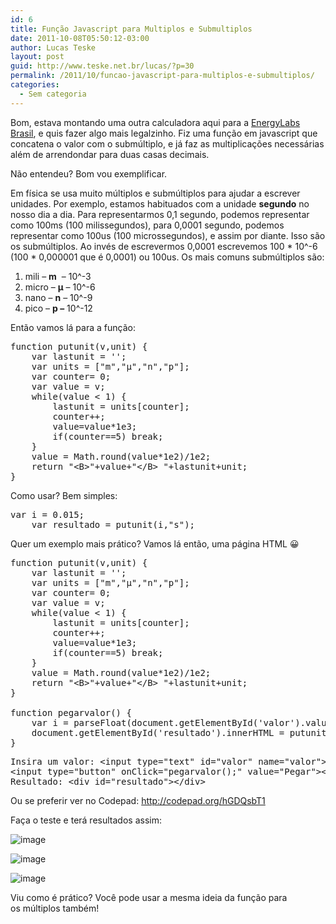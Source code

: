 ```yaml
---
id: 6
title: Função Javascript para Multiplos e Submultiplos
date: 2011-10-08T05:50:12-03:00
author: Lucas Teske
layout: post
guid: http://www.teske.net.br/lucas/?p=30
permalink: /2011/10/funcao-javascript-para-multiplos-e-submultiplos/
categories:
  - Sem categoria
---
```

Bom, estava montando uma outra calculadora aqui para a [EnergyLabs Brasil](http://www.energylabs.com.br), e quis fazer algo mais legalzinho. Fiz uma função em javascript que concatena o valor com o submúltiplo, e já faz as multiplicações necessárias além de arrendondar para duas casas decimais.

Não entendeu? Bom vou exemplificar.

Em física se usa muito múltiplos e submúltiplos para ajudar a escrever unidades. Por exemplo, estamos habituados com a unidade **segundo** no nosso dia a dia. Para representarmos 0,1 segundo, podemos representar como 100ms (100 milissegundos), para 0,0001 segundo, podemos representar como 100us (100 microssegundos), e assim por diante. Isso são os submúltiplos. Ao invés de escrevermos 0,0001 escrevemos 100 \* 10^-6 (100 \* 0,000001 que é 0,0001) ou 100us. Os mais comuns submúltiplos são:

  1. mili &#8211; **m**  &#8211; 10^-3
  2. micro &#8211; **µ** &#8211; 10^-6
  3. nano &#8211; **n** &#8211; 10^-9
  4. pico &#8211; **p &#8211;** 10^-12

Então vamos lá para a função:

<pre class="brush: jscript; title: ; notranslate" title="">function putunit(v,unit) {
	var lastunit = '';
	var units = ["m","µ","n","p"];
	var counter= 0;
	var value = v;
	while(value &lt; 1) {
		lastunit = units[counter];
		counter++;
		value=value*1e3;
		if(counter==5) break;
	}
	value = Math.round(value*1e2)/1e2;
	return "&lt;B&gt;"+value+"&lt;/B&gt; "+lastunit+unit;
}
</pre>

Como usar? Bem simples:

<pre class="brush: jscript; title: ; notranslate" title="">var i = 0.015;
	var resultado = putunit(i,"s");
</pre>

Quer um exemplo mais prático? Vamos lá então, uma página HTML 😀

<pre class="brush: jscript; title: ; notranslate" title="">function putunit(v,unit) {
	var lastunit = '';
	var units = ["m","µ","n","p"];
	var counter= 0;
	var value = v;
	while(value &lt; 1) {
		lastunit = units[counter];
		counter++;
		value=value*1e3;
		if(counter==5) break;
	}
	value = Math.round(value*1e2)/1e2;
	return "&lt;B&gt;"+value+"&lt;/B&gt; "+lastunit+unit;
}

function pegarvalor() {
	var i = parseFloat(document.getElementById('valor').value);
	document.getElementById('resultado').innerHTML = putunit(i,"s");
}
</pre>

<pre class="brush: xml; title: ; notranslate" title="">Insira um valor: &lt;input type="text" id="valor" name="valor"&gt;
&lt;input type="button" onClick="pegarvalor();" value="Pegar"&gt;&lt;BR&gt;
Resultado: &lt;div id="resultado"&gt;&lt;/div&gt;
</pre>

Ou se preferir ver no Codepad: <http://codepad.org/hGDQsbT1>

Faça o teste e terá resultados assim:

![image](https://media.tumblr.com/tumblr_lsrlqnEhTa1qh7srd.png) 

![image](https://media.tumblr.com/tumblr_lsrlqtkXYj1qh7srd.png) 

![image](https://media.tumblr.com/tumblr_lsrlqzB9R51qh7srd.png) 

Viu como é prático? Você pode usar a mesma ideia da função para os múltiplos também!